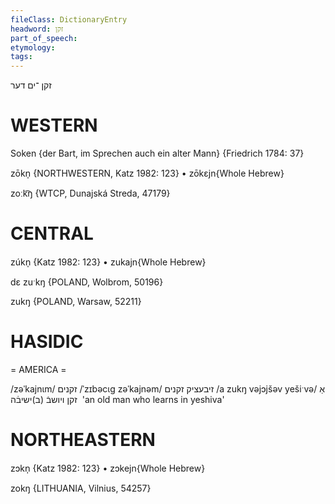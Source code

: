 ```yaml
---
fileClass: DictionaryEntry
headword: זקן
part_of_speech: 
etymology: 
tags: 
---
```

זקן
־ים
דער

WESTERN
========

Soken {der Bart, im Sprechen auch ein alter Mann} {Friedrich 1784: 37}

zōkn̩ {NORTHWESTERN, Katz 1982: 123}
	•	zōkɛjn{Whole Hebrew}

zoːk͡ŋ {WTCP, Dunajská Streda, 47179}

CENTRAL
========

zúkn̩ {Katz 1982: 123}
	•	zukajn{Whole Hebrew}

dɛ zuˑkŋ {POLAND, Wolbrom, 50196}

zukŋ {POLAND, Warsaw, 52211}

HASIDIC
=======
= AMERICA = 

/zəˈkajnɩm/ זקנים
/ˈzɪbəcɩg zəˈkajnəm/ זיבעציק זקנים
/a zukŋ vəjɔjšəv yešiˑvə/ אַ זקן ויושבֿ (ב)ישיבֿה  'an old man who learns in yeshiva'

NORTHEASTERN
==============

zɔkn̩ {Katz 1982: 123}
	•	zɔkejn{Whole Hebrew}

zokŋ {LITHUANIA, Vilnius, 54257}
